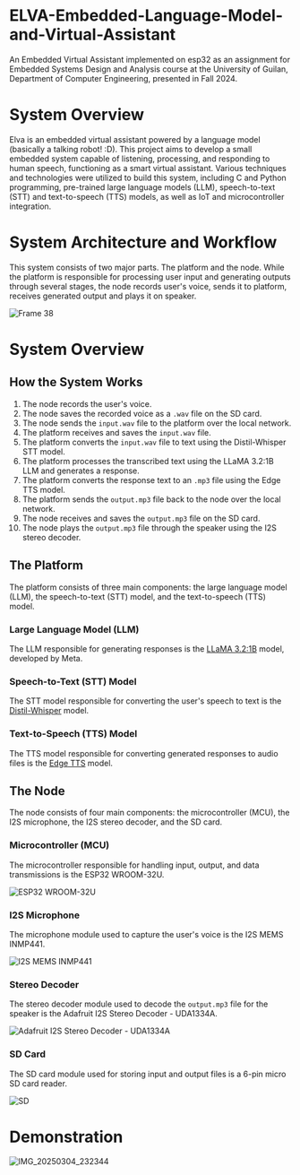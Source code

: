 # ELVA-Embedded-Language-Model-and-Virtual-Assistant
An Embedded Virtual Assistant implemented on esp32 as an assignment for Embedded Systems Design and Analysis course at the University of Guilan, Department of Computer Engineering, presented in Fall 2024.


# System Overview
Elva is an embedded virtual assistant powered by a language model (basically a talking robot! :D). This project aims to develop a small embedded system capable of listening, processing, and responding to human speech, functioning as a smart virtual assistant. Various techniques and technologies were utilized to build this system, including C and Python programming, pre-trained large language models (LLM), speech-to-text (STT) and text-to-speech (TTS) models, as well as IoT and microcontroller integration.


# System Architecture and Workflow
This system consists of two major parts. The platform and the node. While the platform is responsible for processing user input and generating outputs through several stages, the node records user's voice, sends it to platform, receives generated output and plays it on speaker.

![Frame 38](https://github.com/user-attachments/assets/704e7ea3-8f7f-46b4-81cc-8361a426b699)

# System Overview

## How the System Works

1. The node records the user's voice.
2. The node saves the recorded voice as a `.wav` file on the SD card.
3. The node sends the `input.wav` file to the platform over the local network.
4. The platform receives and saves the `input.wav` file.
5. The platform converts the `input.wav` file to text using the Distil-Whisper STT model.
6. The platform processes the transcribed text using the LLaMA 3.2:1B LLM and generates a response.
7. The platform converts the response text to an `.mp3` file using the Edge TTS model.
8. The platform sends the `output.mp3` file back to the node over the local network.
9. The node receives and saves the `output.mp3` file on the SD card.
10. The node plays the `output.mp3` file through the speaker using the I2S stereo decoder.

## The Platform

The platform consists of three main components: the large language model (LLM), the speech-to-text (STT) model, and the text-to-speech (TTS) model.

### Large Language Model (LLM)
The LLM responsible for generating responses is the [LLaMA 3.2:1B](https://huggingface.co/meta-llama/Llama-3.2-1B) model, developed by Meta.

### Speech-to-Text (STT) Model
The STT model responsible for converting the user's speech to text is the [Distil-Whisper](https://huggingface.co/openai/whisper-small) model.

### Text-to-Speech (TTS) Model
The TTS model responsible for converting generated responses to audio files is the [Edge TTS](https://huggingface.co/spaces/innoai/Edge-TTS-Text-to-Speech) model.

## The Node

The node consists of four main components: the microcontroller (MCU), the I2S microphone, the I2S stereo decoder, and the SD card.

### Microcontroller (MCU)
The microcontroller responsible for handling input, output, and data transmissions is the ESP32 WROOM-32U.

![ESP32 WROOM-32U](https://github.com/user-attachments/assets/8a7afb32-e783-4733-aa07-3c4196477602)

### I2S Microphone
The microphone module used to capture the user's voice is the I2S MEMS INMP441.

![I2S MEMS INMP441](https://github.com/user-attachments/assets/5907bd88-85b9-4ac5-9add-234825dd9830)

### Stereo Decoder
The stereo decoder module used to decode the `output.mp3` file for the speaker is the Adafruit I2S Stereo Decoder - UDA1334A.

![Adafruit I2S Stereo Decoder - UDA1334A](https://github.com/user-attachments/assets/051d9a0c-c388-406a-a58f-0f2c20ce686d)

### SD Card
The SD card module used for storing input and output files is a 6-pin micro SD card reader.

![SD](https://github.com/user-attachments/assets/83326721-7cf7-466b-97e6-b79493da2bb5)







# Demonstration



![IMG_20250304_232344](https://github.com/user-attachments/assets/22589383-e088-44a5-a1cf-9f9475034f49)
